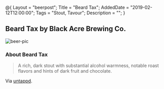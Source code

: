 @{ 
 Layout = "beerpost"; 
 Title = "Beard Tax"; 
 AddedDate = "2019-02-12T12:00:00"; 
 Tags = "Stout, Tavour"; 
 Description = ""; 
 } 
 

## Beard Tax by Black Acre Brewing Co.

![beer-pic]

### About Beard Tax

> A rich, dark stout with substantial alcohol warmness, notable roast flavors and hints of dark fruit and chocolate.

Via [untappd][untappd-url].

[untappd-url]: <https://untappd.com/b/black-acre-brewing-co-beard-tax/242767>
[beer-pic]: https://jasonpowley.com/assets/img/2019-02-12-beard-tax.jpeg "Beard Tax by Black Acre Brewing Co."
